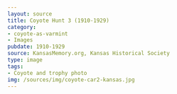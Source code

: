 ```yaml
---
layout: source
title: Coyote Hunt 3 (1910-1929)
category: 
- coyote-as-varmint
- Images
pubdate: 1910-1929
source: KansasMemory.org, Kansas Historical Society 
type: image
tags: 
- Coyote and trophy photo
img: /sources/img/coyote-car2-kansas.jpg 
---
```

